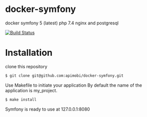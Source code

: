# docker-symfony
docker symfony 5 (latest) php 7.4 nginx and postgresql

[![Build Status](https://travis-ci.org/apimobi/docker-symfony.svg?branch=master)](https://travis-ci.org/apimobi/docker-symfony)

# Installation

clone this repository

```bash
$ git clone git@github.com:apimobi/docker-symfony.git
```
Use Makefile to initiate your application
By default the name of the application is my_project.

```bash
$ make install
```
Symfony is ready to use at 127.0.0.1:8080
